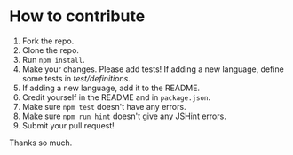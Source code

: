 How to contribute
=================

1. Fork the repo.
1. Clone the repo.
1. Run `npm install`.
1. Make your changes. Please add tests! If adding a new language, define some tests in *test/definitions*.
1. If adding a new language, add it to the README.
1. Credit yourself in the README and in `package.json`.
1. Make sure `npm test` doesn't have any errors.
1. Make sure `npm run hint` doesn't give any JSHint errors.
1. Submit your pull request!

Thanks so much.
